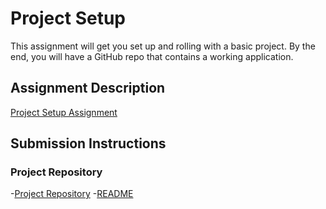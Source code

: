 # Project Setup
This assignment will get you set up and rolling with a basic project. By the end, you will have a GitHub repo that contains a working application.

## Assignment Description
[Project Setup Assignment](https://education.launchcode.org/liftoff/modules/assignments/project-setup)

## Submission Instructions

### Project Repository
-[Project Repository](https://github.com/sangeetharac/StuEmerCon)
-[README](https://github.com/sangeetharac/StuEmerCon/blob/master/README.txt)